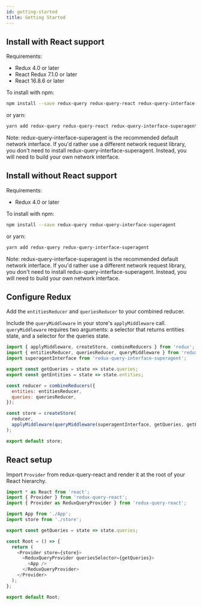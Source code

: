 ```yaml
---
id: getting-started
title: Getting Started
---
```


## Install with React support

Requirements:

- Redux 4.0 or later
- React Redux 7.1.0 or later
- React 16.8.6 or later

To install with npm:

```bash
npm install --save redux-query redux-query-react redux-query-interface-superagent
```

or yarn:

```bash
yarn add redux-query redux-query-react redux-query-interface-superagent
```

Note: redux-query-interface-superagent is the recommended default network interface. If you'd rather use a different network request library, you don't need to install redux-query-interface-superagent. Instead, you will need to build your own network interface.

## Install without React support

Requirements:

- Redux 4.0 or later

To install with npm:

```bash
npm install --save redux-query redux-query-interface-superagent
```

or yarn:

```bash
yarn add redux-query redux-query-interface-superagent
```

Note: redux-query-interface-superagent is the recommended default network interface. If you'd rather use a different network request library, you don't need to install redux-query-interface-superagent. Instead, you will need to build your own network interface.

## Configure Redux

Add the `entitiesReducer` and `queriesReducer` to your combined reducer.

Include the `queryMiddleware` in your store's `applyMiddleware` call. `queryMiddleware` requires two arguments: a selector that returns entities state, and a selector for the queries state.

```javascript
import { applyMiddleware, createStore, combineReducers } from 'redux';
import { entitiesReducer, queriesReducer, queryMiddleware } from 'redux-query';
import superagentInterface from 'redux-query-interface-superagent';

export const getQueries = state => state.queries;
export const getEntities = state => state.entities;

const reducer = combineReducers({
  entities: entitiesReducer,
  queries: queriesReducer,
});

const store = createStore(
  reducer,
  applyMiddleware(queryMiddleware(superagentInterface, getQueries, getEntities)),
);

export default store;
```

## React setup

Import `Provider` from redux-query-react and render it at the root of your React hierarchy.

```javascript
import * as React from 'react';
import { Provider } from 'redux-query-react';
import { Provider as ReduxQueryProvider } from 'redux-query-react';

import App from './App';
import store from './store';

export const getQueries = state => state.queries;

const Root = () => {
  return (
    <Provider store={store}>
      <ReduxQueryProvider queriesSelector={getQueries}>
        <App />
      </ReduxQueryProvider>
    </Provider>
  );
};

export default Root;
```
